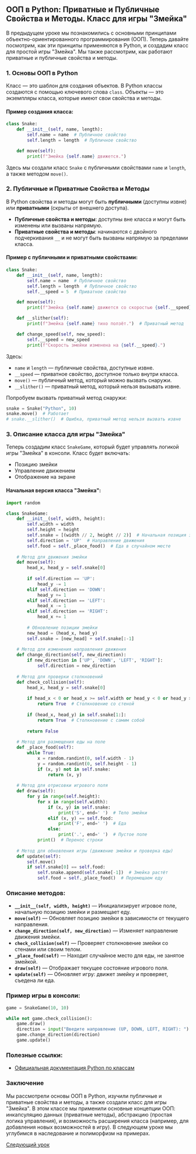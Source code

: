 ## ООП в Python: Приватные и Публичные Свойства и Методы. Класс для игры "Змейка"

В предыдущем уроке мы познакомились с основными принципами объектно-ориентированного программирования (ООП). Теперь давайте посмотрим, как эти принципы применяются в Python, и создадим класс для простой игры "Змейка". Мы также рассмотрим, как работают приватные и публичные свойства и методы.

### 1. Основы ООП в Python

Класс — это шаблон для создания объектов. В Python классы создаются с помощью ключевого слова `class`. Объекты — это экземпляры класса, которые имеют свои свойства и методы.

#### Пример создания класса:

```python
class Snake:
    def __init__(self, name, length):
        self.name = name  # Публичное свойство
        self.length = length  # Публичное свойство

    def move(self):
        print(f"Змейка {self.name} движется.")
```

Здесь мы создали класс `Snake` с публичными свойствами `name` и `length`, а также методом `move()`.

### 2. Публичные и Приватные Свойства и Методы

В Python свойства и методы могут быть **публичными** (доступны извне) или **приватными** (скрыты от внешнего доступа).

- **Публичные свойства и методы**: доступны вне класса и могут быть изменены или вызваны напрямую.
- **Приватные свойства и методы**: начинаются с двойного подчеркивания `__` и не могут быть вызваны напрямую за пределами класса.

#### Пример с публичными и приватными свойствами:

```python
class Snake:
    def __init__(self, name, length):
        self.name = name  # Публичное свойство
        self.length = length  # Публичное свойство
        self.__speed = 5  # Приватное свойство

    def move(self):
        print(f"Змейка {self.name} движется со скоростью {self.__speed}.")

    def __slither(self):
        print(f"Змейка {self.name} тихо ползёт.")  # Приватный метод

    def change_speed(self, new_speed):
        self.__speed = new_speed
        print(f"Скорость змейки изменена на {self.__speed}.")
```

Здесь:
- `name` и `length` — публичные свойства, доступные извне.
- `__speed` — приватное свойство, доступное только внутри класса.
- `move()` — публичный метод, который можно вызвать снаружи.
- `__slither()` — приватный метод, который нельзя вызывать извне.

Попробуем вызвать приватный метод снаружи:

```python
snake = Snake("Python", 10)
snake.move()  # Работает
# snake.__slither()  # Ошибка, приватный метод нельзя вызвать извне
```

### 3. Описание класса для игры "Змейка"

Теперь создадим класс `SnakeGame`, который будет управлять логикой игры "Змейка" в консоли. Класс будет включать:
- Позицию змейки
- Управление движением
- Отображение на экране

#### Начальная версия класса "Змейка":

```python
import random

class SnakeGame:
    def __init__(self, width, height):
        self.width = width
        self.height = height
        self.snake = [(width // 2, height // 2)]  # Начальная позиция змейки
        self.direction = 'UP'  # Направление движения
        self.food = self._place_food()  # Еда в случайном месте
    
    # Метод для движения змейки
    def move(self):
        head_x, head_y = self.snake[0]
        
        if self.direction == 'UP':
            head_y -= 1
        elif self.direction == 'DOWN':
            head_y += 1
        elif self.direction == 'LEFT':
            head_x -= 1
        elif self.direction == 'RIGHT':
            head_x += 1
        
        # Обновление позиции змейки
        new_head = (head_x, head_y)
        self.snake = [new_head] + self.snake[:-1]
    
    # Метод для изменения направления движения
    def change_direction(self, new_direction):
        if new_direction in ['UP', 'DOWN', 'LEFT', 'RIGHT']:
            self.direction = new_direction
    
    # Метод для проверки столкновений
    def check_collision(self):
        head_x, head_y = self.snake[0]
        
        if head_x < 0 or head_x >= self.width or head_y < 0 or head_y >= self.height:
            return True  # Столкновение со стеной
        
        if (head_x, head_y) in self.snake[1:]:
            return True  # Столкновение с самим собой
        
        return False
    
    # Метод для размещения еды на поле
    def _place_food(self):
        while True:
            x = random.randint(0, self.width - 1)
            y = random.randint(0, self.height - 1)
            if (x, y) not in self.snake:
                return (x, y)
    
    # Метод для отрисовки игрового поля
    def draw(self):
        for y in range(self.height):
            for x in range(self.width):
                if (x, y) in self.snake:
                    print('S', end=' ')  # Тело змейки
                elif (x, y) == self.food:
                    print('F', end=' ')  # Еда
                else:
                    print('.', end=' ')  # Пустое поле
            print()  # Перенос строки
    
    # Метод для обновления игры (движение змейки и проверка еды)
    def update(self):
        self.move()
        if self.snake[0] == self.food:
            self.snake.append(self.snake[-1])  # Змейка растёт
            self.food = self._place_food()  # Перемещаем еду
```

### Описание методов:
- **`__init__(self, width, height)`** — Инициализирует игровое поле, начальную позицию змейки и размещает еду.
- **`move(self)`** — Обновляет позицию змейки в зависимости от текущего направления.
- **`change_direction(self, new_direction)`** — Изменяет направление движения змейки.
- **`check_collision(self)`** — Проверяет столкновение змейки со стенами или своим телом.
- **`_place_food(self)`** — Находит случайное место для еды, не занятое змейкой.
- **`draw(self)`** — Отображает текущее состояние игрового поля.
- **`update(self)`** — Обновляет игру: движет змейку и проверяет, съедена ли еда.

### Пример игры в консоли:

```python
game = SnakeGame(10, 10)

while not game.check_collision():
    game.draw()
    direction = input("Введите направление (UP, DOWN, LEFT, RIGHT): ").upper()
    game.change_direction(direction)
    game.update()
```

### Полезные ссылки:

- [Официальная документация Python по классам](https://docs.python.org/3/tutorial/classes.html)

### Заключение

Мы рассмотрели основы ООП в Python, изучили публичные и приватные свойства и методы, а также создали класс для игры "Змейка". В этом классе мы применили основные концепции ООП: инкапсуляцию данных (приватные методы), абстракцию (простая логика управления), и возможность расширения класса (например, для добавления новых возможностей в игру). В следующем уроке мы углубимся в наследование и полиморфизм на примерах. 


[Следующий урок](https://github.com/sashazenit4/easy-python/blob/master/p9_python_oop/poly-and-inheritance.md)
